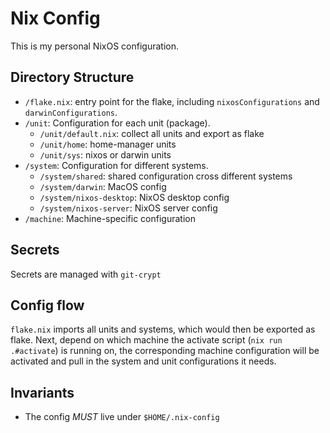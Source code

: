 # Nix Config

This is my personal NixOS configuration.

## Directory Structure

- `/flake.nix`: entry point for the flake, including `nixosConfigurations` and `darwinConfigurations`.
- `/unit`: Configuration for each unit (package).
  - `/unit/default.nix`: collect all units and export as flake
  - `/unit/home`: home-manager units
  - `/unit/sys`: nixos or darwin units
- `/system`: Configuration for different systems.
  - `/system/shared`: shared configuration cross different systems
  - `/system/darwin`: MacOS config
  - `/system/nixos-desktop`: NixOS desktop config
  - `/system/nixos-server`: NixOS server config
- `/machine`: Machine-specific configuration

## Secrets

Secrets are managed with `git-crypt`

## Config flow
`flake.nix` imports all units and systems, which would then be exported as flake. Next, depend on which machine the activate script (`nix run .#activate`) is running on, the corresponding machine configuration will be activated and pull in the system and unit configurations it needs.

## Invariants

- The config *MUST* live under `$HOME/.nix-config`
